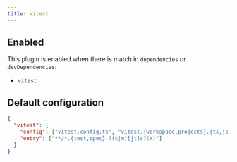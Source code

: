 ```yaml
---
title: Vitest
---
```


## Enabled

This plugin is enabled when there is match in `dependencies` or
`devDependencies`:

- `vitest`

## Default configuration

```json title="knip.json"
{
  "vitest": {
    "config": ["vitest.config.ts", "vitest.{workspace,projects}.{ts,js,json}"],
    "entry": ["**/*.{test,spec}.?(c|m)[jt]s?(x)"]
  }
}
```

